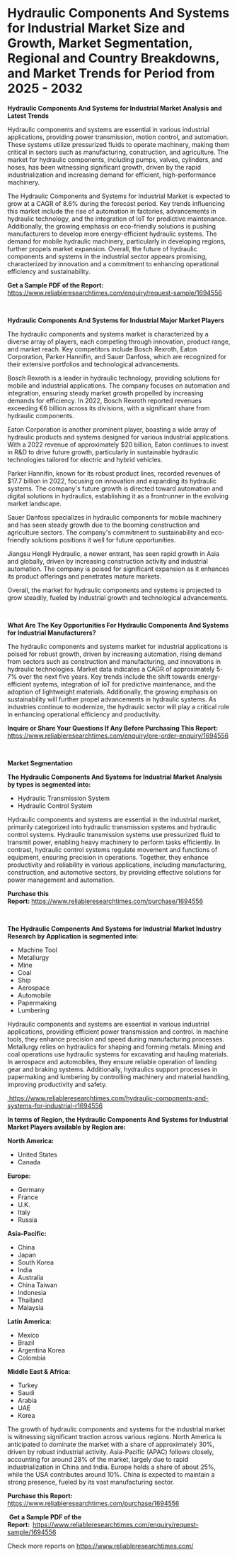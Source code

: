 <p><h1>Hydraulic Components And Systems for Industrial Market Size and Growth, Market Segmentation, Regional and Country Breakdowns, and Market Trends for Period from 2025 -  2032</h1></p><p><strong>Hydraulic Components And Systems for Industrial Market Analysis and Latest Trends</strong></p>
<p><p>Hydraulic components and systems are essential in various industrial applications, providing power transmission, motion control, and automation. These systems utilize pressurized fluids to operate machinery, making them critical in sectors such as manufacturing, construction, and agriculture. The market for hydraulic components, including pumps, valves, cylinders, and hoses, has been witnessing significant growth, driven by the rapid industrialization and increasing demand for efficient, high-performance machinery.</p><p>The Hydraulic Components and Systems for Industrial Market is expected to grow at a CAGR of 8.6% during the forecast period. Key trends influencing this market include the rise of automation in factories, advancements in hydraulic technology, and the integration of IoT for predictive maintenance. Additionally, the growing emphasis on eco-friendly solutions is pushing manufacturers to develop more energy-efficient hydraulic systems. The demand for mobile hydraulic machinery, particularly in developing regions, further propels market expansion. Overall, the future of hydraulic components and systems in the industrial sector appears promising, characterized by innovation and a commitment to enhancing operational efficiency and sustainability.</p></p>
<p><strong>Get a Sample PDF of the Report:&nbsp;</strong> <a href="https://www.reliableresearchtimes.com/enquiry/request-sample/1694556?utm_campaign=3358&utm_medium=2&utm_source=Github&utm_content=ia&utm_term=25032025&utm_id=hydraulic-components-and-systems-for-industrial">https://www.reliableresearchtimes.com/enquiry/request-sample/1694556</a></p>
<p>&nbsp;</p>
<p><strong>Hydraulic Components And Systems for Industrial Major Market Players</strong></p>
<p><p>The hydraulic components and systems market is characterized by a diverse array of players, each competing through innovation, product range, and market reach. Key competitors include Bosch Rexroth, Eaton Corporation, Parker Hannifin, and Sauer Danfoss, which are recognized for their extensive portfolios and technological advancements.</p><p>Bosch Rexroth is a leader in hydraulic technology, providing solutions for mobile and industrial applications. The company focuses on automation and integration, ensuring steady market growth propelled by increasing demands for efficiency. In 2022, Bosch Rexroth reported revenues exceeding €6 billion across its divisions, with a significant share from hydraulic components.</p><p>Eaton Corporation is another prominent player, boasting a wide array of hydraulic products and systems designed for various industrial applications. With a 2022 revenue of approximately $20 billion, Eaton continues to invest in R&D to drive future growth, particularly in sustainable hydraulic technologies tailored for electric and hybrid vehicles.</p><p>Parker Hannifin, known for its robust product lines, recorded revenues of $17.7 billion in 2022, focusing on innovation and expanding its hydraulic systems. The company's future growth is directed toward automation and digital solutions in hydraulics, establishing it as a frontrunner in the evolving market landscape.</p><p>Sauer Danfoss specializes in hydraulic components for mobile machinery and has seen steady growth due to the booming construction and agriculture sectors. The company's commitment to sustainability and eco-friendly solutions positions it well for future opportunities.</p><p>Jiangsu Hengli Hydraulic, a newer entrant, has seen rapid growth in Asia and globally, driven by increasing construction activity and industrial automation. The company is poised for significant expansion as it enhances its product offerings and penetrates mature markets.</p><p>Overall, the market for hydraulic components and systems is projected to grow steadily, fueled by industrial growth and technological advancements.</p></p>
<p>&nbsp;</p>
<p><strong>What Are The Key Opportunities For Hydraulic Components And Systems for Industrial Manufacturers?</strong></p>
<p><p>The hydraulic components and systems market for industrial applications is poised for robust growth, driven by increasing automation, rising demand from sectors such as construction and manufacturing, and innovations in hydraulic technologies. Market data indicates a CAGR of approximately 5-7% over the next five years. Key trends include the shift towards energy-efficient systems, integration of IoT for predictive maintenance, and the adoption of lightweight materials. Additionally, the growing emphasis on sustainability will further propel advancements in hydraulic systems. As industries continue to modernize, the hydraulic sector will play a critical role in enhancing operational efficiency and productivity.</p></p>
<p><strong>Inquire or Share Your Questions If Any Before Purchasing This Report:</strong> <a href="https://www.reliableresearchtimes.com/enquiry/pre-order-enquiry/1694556?utm_campaign=3358&utm_medium=2&utm_source=Github&utm_content=ia&utm_term=25032025&utm_id=hydraulic-components-and-systems-for-industrial">https://www.reliableresearchtimes.com/enquiry/pre-order-enquiry/1694556</a></p>
<p>&nbsp;</p>
<p><strong>Market Segmentation</strong></p>
<p><strong>The Hydraulic Components And Systems for Industrial Market Analysis by types is segmented into:</strong></p>
<p><ul><li>Hydraulic Transmission System</li><li>Hydraulic Control System</li></ul></p>
<p><p>Hydraulic components and systems are essential in the industrial market, primarily categorized into hydraulic transmission systems and hydraulic control systems. Hydraulic transmission systems use pressurized fluid to transmit power, enabling heavy machinery to perform tasks efficiently. In contrast, hydraulic control systems regulate movement and functions of equipment, ensuring precision in operations. Together, they enhance productivity and reliability in various applications, including manufacturing, construction, and automotive sectors, by providing effective solutions for power management and automation.</p></p>
<p><strong>Purchase this Report:&nbsp;</strong><a href="https://www.reliableresearchtimes.com/purchase/1694556?utm_campaign=3358&utm_medium=2&utm_source=Github&utm_content=ia&utm_term=25032025&utm_id=hydraulic-components-and-systems-for-industrial">https://www.reliableresearchtimes.com/purchase/1694556</a></p>
<p>&nbsp;</p>
<p><strong>The Hydraulic Components And Systems for Industrial Market Industry Research by Application is segmented into:</strong></p>
<p><ul><li>Machine Tool</li><li>Metallurgy</li><li>Mine</li><li>Coal</li><li>Ship</li><li>Aerospace</li><li>Automobile</li><li>Papermaking</li><li>Lumbering</li></ul></p>
<p><p>Hydraulic components and systems are essential in various industrial applications, providing efficient power transmission and control. In machine tools, they enhance precision and speed during manufacturing processes. Metallurgy relies on hydraulics for shaping and forming metals. Mining and coal operations use hydraulic systems for excavating and hauling materials. In aerospace and automobiles, they ensure reliable operation of landing gear and braking systems. Additionally, hydraulics support processes in papermaking and lumbering by controlling machinery and material handling, improving productivity and safety.</p></p>
<p><a href="https://www.reliableresearchtimes.com/hydraulic-components-and-systems-for-industrial-r1694556?utm_campaign=3358&utm_medium=2&utm_source=Github&utm_content=ia&utm_term=25032025&utm_id=hydraulic-components-and-systems-for-industrial">&nbsp;https://www.reliableresearchtimes.com/hydraulic-components-and-systems-for-industrial-r1694556</a></p>
<p><strong>In terms of Region, the Hydraulic Components And Systems for Industrial Market Players available by Region are:</strong></p>
<p>
    <p> <strong> North America: </strong>
        <ul>
            <li>United States</li>
            <li>Canada</li>
        </ul>
        </p> 
    <p> <strong> Europe: </strong>
        <ul>
            <li>Germany</li>
            <li>France</li>
            <li>U.K.</li>
            <li>Italy</li>
            <li>Russia</li>
        </ul>
        </p> 
    <p> <strong> Asia-Pacific: </strong>
        <ul>
            <li>China</li>
            <li>Japan</li>
            <li>South Korea</li>
            <li>India</li>
            <li>Australia</li>
            <li>China Taiwan</li>
            <li>Indonesia</li>
            <li>Thailand</li>
            <li>Malaysia</li>
        </ul>
        </p> 
    <p> <strong> Latin America: </strong>
        <ul>
            <li>Mexico</li>
            <li>Brazil</li>
            <li>Argentina Korea</li>
            <li>Colombia</li>
        </ul>
        </p> 
    <p> <strong> Middle East & Africa: </strong>
        <ul>
            <li>Turkey</li>
            <li>Saudi</li>
            <li>Arabia</li>
            <li>UAE</li>
            <li>Korea</li>
        </ul>
    </p>
    </p>
<p><p>The growth of hydraulic components and systems for the industrial market is witnessing significant traction across various regions. North America is anticipated to dominate the market with a share of approximately 30%, driven by robust industrial activity. Asia-Pacific (APAC) follows closely, accounting for around 28% of the market, largely due to rapid industrialization in China and India. Europe holds a share of about 25%, while the USA contributes around 10%. China is expected to maintain a strong presence, fueled by its vast manufacturing sector.</p></p>
<p><strong>Purchase this Report: </strong><a href="https://www.reliableresearchtimes.com/purchase/1694556?utm_campaign=3358&utm_medium=2&utm_source=Github&utm_content=ia&utm_term=25032025&utm_id=hydraulic-components-and-systems-for-industrial">https://www.reliableresearchtimes.com/purchase/1694556</a></p>
<p>&nbsp;<strong>Get a Sample PDF of the Report:&nbsp;&nbsp;</strong><a href="https://www.reliableresearchtimes.com/enquiry/request-sample/1694556?utm_campaign=3358&utm_medium=2&utm_source=Github&utm_content=ia&utm_term=25032025&utm_id=hydraulic-components-and-systems-for-industrial">https://www.reliableresearchtimes.com/enquiry/request-sample/1694556</a></p>
<p><strong></strong></p>
<p>Check more reports on <a href="https://www.reliableresearchtimes.com/?utm_campaign=3358&utm_medium=2&utm_source=Github&utm_content=ia&utm_term=25032025&utm_id=hydraulic-components-and-systems-for-industrial">https://www.reliableresearchtimes.com/</a></p>